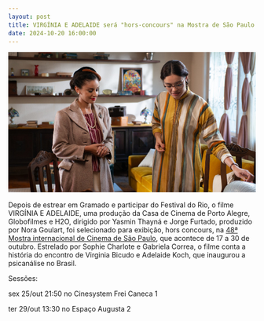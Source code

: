 ```yaml
---
layout: post
title: VIRGÍNIA E ADELAIDE será "hors-concours" na Mostra de São Paulo
date: 2024-10-20 16:00:00
---
```

![](/uploads/vea-personag2.jpg)

Depois de estrear em Gramado e participar do Festival do Rio, o filme VIRGÍNIA E ADELAIDE, uma produção da Casa de Cinema de Porto Alegre, Globofilmes e H2O, dirigido por Yasmin Thayná e Jorge Furtado, produzido por Nora Goulart, foi selecionado para exibição, hors concours, na [48ª Mostra internacional de Cinema de São Paulo](https://48.mostra.org/filmes/48a-virginia-e-adelaide), que acontece de 17 a 30 de outubro. Estrelado por Sophie Charlote e Gabriela Correa, o filme conta a história do encontro de Virginia Bicudo e Adelaide Koch, que inaugurou a psicanálise no Brasil.

Sessões:

sex 25/out 21:50 no Cinesystem Frei Caneca 1

ter 29/out 13:30 no Espaço Augusta 2
